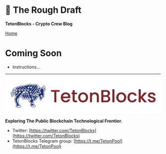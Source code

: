 # &#129531; The Rough Draft
__TetonBlocks - Crypto Crew Blog__


[Home](http://heathdrobertson.github.com/tetonblocks-crypto)

# Coming Soon

- Instructions...


---
![TetonBlocks Logo](./assets/images/tetonblocks_logo_banner.png)

**Exploring The Public Blockchain Technological Frontier.**

- Twitter: [https://twitter.com/TetonBlocks](https://twitter.com/TetonBlocks)
- TetonBlocks Telegram group: [https://t.me/TetonPool](https://t.me/TetonPool)
